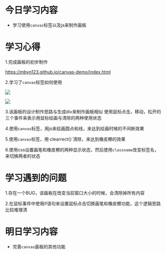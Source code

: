 # 今日学习内容

* 学习使用`canvas`标签以及js来制作画板

# 学习心得

1.完成画板的初步制作

https://mbyn123.github.io/canvas-demo/index.html

2.学习了`canvas`标签如何使用

![](https://graph.baidu.com/resource/1010ebeff0679446c1b2701556976285.jpg)

![](https://graph.baidu.com/resource/101b81f255aa5cfc23d3201556976323.jpg)

3.该画板的设计制作思路与生成div来制作画板相似
使用鼠标点击，移动，松开的三个事件来表示用鼠标绘画与清除的两种使用状态

4.使用`canvas`标签，用js来绘画圆点和线，来达到绘画时候的不间断效果

5.使用`canvas`标签，用·clearrect()`清除，来达到橡皮檫的效果

6.使用css设置画笔和橡皮檫的两种显示状态，然后使用`classname`改变标签名，来切换两者的状态

# 学习遇到的问题

1.存在一个BUG，该画板在改变当前窗口大小的时候，会清除掉所有内容

2.在鼠标事件中使用if语句来设置鼠标点击切换画笔和橡皮檫功能，这个逻辑思路比较难理清
# 明日学习内容

* 完善`canvas`画板的其他功能